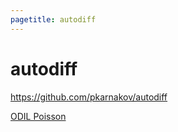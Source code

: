 ```yaml
---
pagetitle: autodiff
---
```


# autodiff

<https://github.com/pkarnakov/autodiff>

[ODIL Poisson](poisson/)

